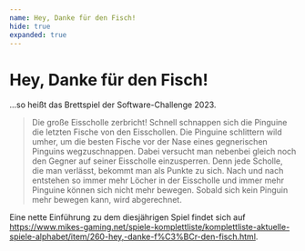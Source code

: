 ```yaml
---
name: Hey, Danke für den Fisch!
hide: true
expanded: true
---
```


# Hey, Danke für den Fisch!

...so heißt das Brettspiel der Software-Challenge 2023.

> Die große Eisscholle zerbricht! Schnell schnappen sich die Pinguine die letzten Fische von den Eisschollen. Die Pinguine schlittern wild umher, um die besten Fische vor der Nase eines gegnerischen Pinguins wegzuschnappen. Dabei versucht man nebenbei gleich noch den Gegner auf seiner Eisscholle einzusperren. Denn jede Scholle, die man verlässt, bekommt man als Punkte zu sich. Nach und nach entstehen so immer mehr Löcher in der Eisscholle und immer mehr Pinguine können sich nicht mehr bewegen. Sobald sich kein Pinguin mehr bewegen kann, wird abgerechnet.

Eine nette Einführung zu dem diesjährigen Spiel findet sich auf https://www.mikes-gaming.net/spiele-komplettliste/komplettliste-aktuelle-spiele-alphabet/item/260-hey,-danke-f%C3%BCr-den-fisch.html.
